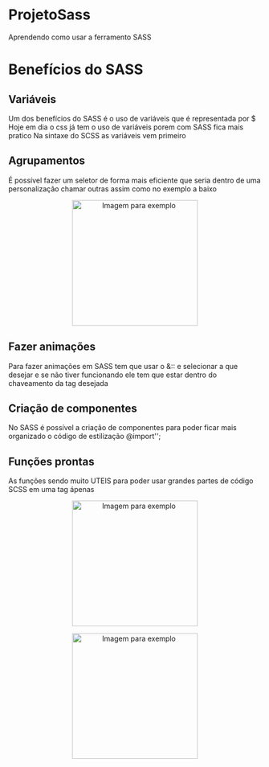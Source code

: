 # ProjetoSass
 Aprendendo como usar a ferramento SASS

# Benefícios do SASS
## Variáveis
 Um dos benefícios do SASS é o uso de variáveis que é representada por $
 Hoje em dia o css já tem o uso de variáveis porem com SASS fica mais pratico 
 Na sintaxe do SCSS as variáveis vem primeiro

## Agrupamentos
 É possível fazer um seletor de forma mais eficiente que seria dentro de uma personalização chamar outras assim como no exemplo a baixo 

<p align="center">
    <img width="250px" src="https://bg-so-1.zippyimage.com/2023/09/21/e4ab207516df4b9d046351e952513e0f.md.png" alt="Imagem para exemplo">
</p>

## Fazer animações 
 Para fazer animações em SASS tem que usar o &:: e selecionar a que desejar e se não tiver funcionando ele tem que estar dentro do chaveamento da tag desejada 

## Criação de componentes 
 No SASS é possível a criação de componentes para poder ficar mais organizado o código de estilização
 @import'';

 ## Funções prontas 
 As funções sendo muito UTEIS para poder usar grandes partes de código SCSS em uma tag ápenas 

 <p align="center">
    <img width="250px" src="https://bg-so-1.zippyimage.com/2023/09/21/a5e1180b18220c7b11d936a645a7947f.png" alt="Imagem para exemplo">
</p>
 <p align="center">
    <img width="250px" src="https://bg-so-1.zippyimage.com/2023/09/21/139ef156b3ccb3bd81e4148438f6ef1c.png" alt="Imagem para exemplo">
</p>

